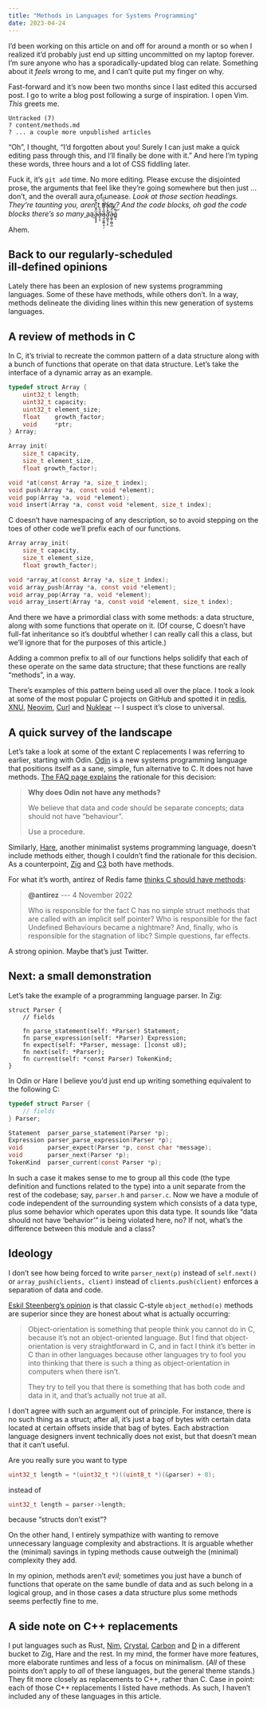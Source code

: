 ```yaml
---
title: "Methods in Languages for Systems Programming"
date: 2023-04-24
---
```


I’d been working on this article
on and off for around a month or so
when I realized it’d probably just end up
sitting uncommitted on my laptop forever.
I’m sure anyone who has a sporadically-updated blog can relate.
Something about it _feels_ wrong to me,
and I can’t quite put my finger on why.

Fast-forward and it’s now been two months
since I last edited this accursed post.
I go to write a blog post following a surge of inspiration.
I open Vim.
_This_ greets me.

```
Untracked (7)
? content/methods.md
? ... a couple more unpublished articles
```

“Oh”, I thought, “I’d forgotten about you!
Surely I can just make a quick editing pass through this,
and I’ll finally be done with it.”
And here I’m typing these words,
three hours and a lot of CSS fiddling later.

Fuck it, it’s `git add` time.
No more editing.
Please excuse the disjointed prose,
the arguments that feel like they’re going somewhere
but then just ... don’t,
and the overall aura of unease.
_Look at those section headings.
They’re taunting you, aren’t they?
And the code blocks, oh god the code blocks
there’s so many_ a͟a͜a̴̧͙̥̟ͫ̂̐ͪ̔͂̀ḁ̶͔̦̆̎̓ą͈̰̞̻̩̘̩̅̔͐͌ͯ͛ͫ͆ͬa̛̠̻̭̘͕͓̋̽̓̎ͤ́a̵͔̳̗̫̻̦̲ͧ̓́ͧ̎͟á̻͔̏ͬ͜

Ahem.

## Back to our regularly&#8209;scheduled ill&#8209;defined&nbsp;opinions

Lately there has been an explosion of new systems programming languages.
Some of these have methods, while others don’t.
In a way, methods delineate the dividing lines
within this new generation of systems languages.

## A review of methods in C

In C, it’s trivial to recreate the common pattern of a data structure
along with a bunch of functions that operate on that data structure.
Let’s take the interface of a dynamic array as an example.

```c
typedef struct Array {
	uint32_t length;
	uint32_t capacity;
	uint32_t element_size;
	float    growth_factor;
	void     *ptr;
} Array;

Array init(
	size_t capacity,
	size_t element_size,
	float growth_factor);

void *at(const Array *a, size_t index);
void push(Array *a, const void *element);
void pop(Array *a, void *element);
void insert(Array *a, const void *element, size_t index);
```

C doesn’t have namespacing of any description,
so to avoid stepping on the toes of other code
we’ll prefix each of our functions.

```c
Array array_init(
	size_t capacity,
	size_t element_size,
	float growth_factor);

void *array_at(const Array *a, size_t index);
void array_push(Array *a, const void *element);
void array_pop(Array *a, void *element);
void array_insert(Array *a, const void *element, size_t index);
```

And there we have a primordial class with some methods:
a data structure, along with some functions that operate on it.
(Of course, C doesn’t have full-fat inheritance
so it’s doubtful whether I can really call this a class,
but we’ll ignore that for the purposes of this article.)

Adding a common prefix to all of our functions
helps solidify that each of these operate on the same data structure;
that these functions are really “methods”, in a way.

There’s examples of this pattern being used all over the place.
I took a look at some of the most popular C projects on GitHub
and spotted it in
[redis](https://github.com/redis/redis/blob/ad72cb77975a54bc1c4b1370835c7803b1ce9439/src/server.h#L2403),
[XNU](https://github.com/apple/darwin-xnu/blob/2ff845c2e033bd0ff64b5b6aa6063a1f8f65aa32/bsd/kern/uipc_socket.c#L161),
[Neovim](https://github.com/neovim/neovim/blob/b36b58d0d4869b573ca6657db0d43eed2cbdd72f/src/nvim/buffer.h#L111),
[Curl](https://github.com/curl/curl/blob/3feb6b46a287f21c0a3afe4b1e7b348a0d789d78/lib/bufref.h#L40) and
[Nuklear](https://github.com/vurtun/nuklear/blob/6b9f937475db9280d966f44f469bc80191b5092a/src/nuklear_buffer.c#L186)
-- I suspect it’s close to universal.

## A quick survey of the landscape

Let’s take a look at some of the extant C replacements
I was referring to earlier,
starting with Odin.
[Odin] is a new systems programming language
that positions itself as a sane, simple, fun alternative to C.
It does not have methods.
[The FAQ page explains][odin-no-methods] the rationale for this decision:

> **Why does Odin not have any methods?**
>
> We believe that data and code should be separate concepts;
> data should not have “behaviour”.
>
> Use a procedure.

Similarly, [Hare], another minimalist systems programming language,
doesn’t include methods either, though I couldn’t find
the rationale for this decision.
As a counterpoint, [Zig] and [C3] both have methods.

For what it’s worth, antirez of Redis fame
[thinks C should have methods][antirez]:

> **@antirez** --- 4 November 2022
>
> Who is responsible for the fact C has no simple struct methods
> that are called with an implicit self pointer?
> Who is responsible for the fact Undefined Behaviours became a nightmare?
> And, finally, who is responsible for the stagnation of libc?
> Simple questions, far effects.

A strong opinion.
Maybe that’s just Twitter.

## Next: a small demonstration

Let’s take the example of a programming language parser.
In Zig:

```zig
struct Parser {
	// fields

	fn parse_statement(self: *Parser) Statement;
	fn parse_expression(self: *Parser) Expression;
	fn expect(self: *Parser, message: []const u8);
	fn next(self: *Parser);
	fn current(self: *const Parser) TokenKind;
}
```

In Odin or Hare I believe you’d just end up
writing something equivalent to the following C:

```c
typedef struct Parser {
	// fields
} Parser;

Statement  parser_parse_statement(Parser *p);
Expression parser_parse_expression(Parser *p);
void       parser_expect(Parser *p, const char *message);
void       parser_next(Parser *p);
TokenKind  parser_current(const Parser *p);
```

In such a case it makes sense to me to group all this code
(the type definition and functions related to the type)
into a unit separate from the rest of the codebase;
say, `parser.h` and `parser.c`.
Now we have a module of code independent of the surrounding system
which consists of a data type,
plus some behavior which operates upon this data type.
It sounds like “data should not have ‘behavior’”
is being violated here, no?
If not, what’s the difference between this module and a class?

## Ideology

I don’t see how being forced to write
`parser_next(p)` instead of `self.next()`
or `array_push(clients, client)` instead of `clients.push(client)`
enforces a separation of data and code.

[Eskil Steenberg’s opinion][eskil] is that
classic C-style `object_method(o)` methods are superior
since they are honest about what is actually occurring:

> Object-orientation is something that people think you cannot do in C,
> because it’s not an object-oriented language.
> But I find that object-orientation is very straightforward in C,
> and in fact I think it’s better in C than in other languages
> because other languages try to fool you into thinking that
> there is such a thing as object-orientation in computers
> when there isn’t.
>
> They try to tell you that there is
> something that has both code and data in it,
> and that’s actually not true at all.

I don’t agree with such an argument out of principle.
For instance, there is no such thing as a struct;
after all, it’s just a bag of bytes with
certain data located at certain offsets inside that bag of bytes.
Each abstraction language designers invent technically does not exist,
but that doesn’t mean that it can’t useful.

Are you really sure you want to type

```c
uint32_t length = *(uint32_t *)((uint8_t *)(&parser) + 8);
```

instead of

```c
uint32_t length = parser->length;
```

because “structs don’t exist”?

On the other hand, I entirely sympathize with
wanting to remove unnecessary language complexity and abstractions.
It is arguable whether the (minimal) savings in typing methods cause
outweigh the (minimal) complexity they add.

In my opinion, methods aren’t _evil;_
sometimes you just have a bunch of functions
that operate on the same bundle of data
and as such belong in a logical group,
and in those cases a data structure plus some methods
seems perfectly fine to me.

## A side note on C++ replacements

I put languages such as Rust, [Nim], [Crystal], [Carbon] and [D]
in a different bucket to Zig, Hare and the rest.
In my mind, the former have more features,
more elaborate runtimes and less of a focus on minimalism.
(_All_ of these points don’t apply to _all_ of these languages,
but the general theme stands.)
They fit more closely as replacements to C++, rather than C.
Case in point: each of those C++ replacements I listed have methods.
As such, I haven’t included any of these languages in this article.

[odin]: https://odin-lang.org
[odin-no-methods]: https://odin-lang.org/docs/faq/#why-does-odin-not-have-any-methods
[hare]: https://harelang.org
[zig]: https://ziglang.org
[c3]: https://c3-lang.org
[antirez]: https://twitter.com/antirez/status/1588237046732029952
[nim]: https://nim-lang.org
[crystal]: https://crystal-lang.org
[carbon]: https://github.com/carbon-language/carbon-lang
[d]: https://dlang.org
[eskil]: https://youtu.be/443UNeGrFoM?t=2320
